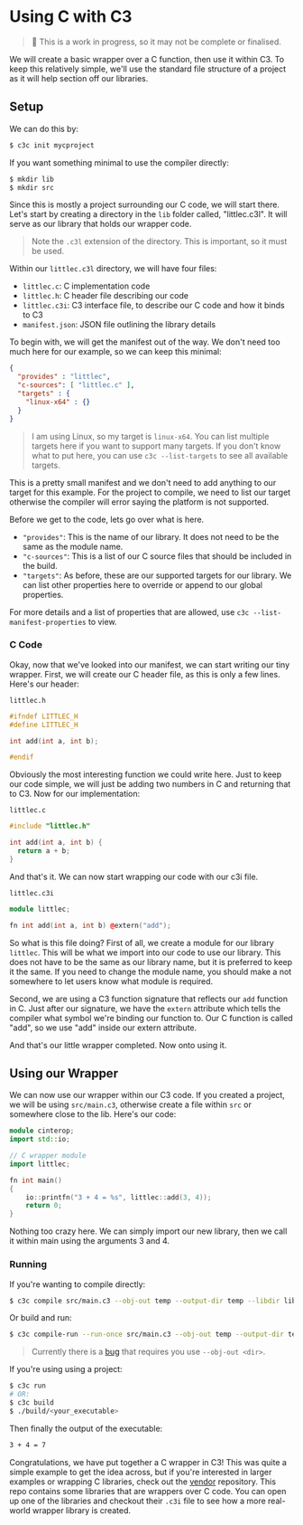 # Using C with C3

> 🚧 This is a work in progress, so it may not be complete or finalised.

We will create a basic wrapper over a C function, then use it within C3. To keep this relatively simple, we'll use the standard file structure of a project as it will help section off our libraries.

## Setup

We can do this by:
```sh
$ c3c init mycproject
```

If you want something minimal to use the compiler directly:
```sh
$ mkdir lib
$ mkdir src
```

Since this is mostly a project surrounding our C code, we will start there. Let's start by creating a directory in the `lib` folder called, "littlec.c3l". It will serve as our library that holds our wrapper code.

> Note the `.c3l` extension of the directory. This is important, so it must be used.

Within our `littlec.c3l` directory, we will have four files:
- `littlec.c`: C implementation code
- `littlec.h`: C header file describing our code
- `littlec.c3i`: C3 interface file, to describe our C code and how it binds to C3
- `manifest.json`: JSON file outlining the library details

To begin with, we will get the manifest out of the way. We don't need too much here for our example, so we can keep this minimal:

```json
{ 
  "provides" : "littlec",
  "c-sources": [ "littlec.c" ],
  "targets" : {
    "linux-x64" : {}
  }
}
```

> I am using Linux, so my target is `linux-x64`. You can list multiple targets here if you want to support many targets.
> If you don't know what to put here, you can use `c3c --list-targets` to see all available targets.

This is a pretty small manifest and we don't need to add anything to our target for this example. For the project to compile, we need to list our target otherwise the compiler will error saying the platform is not supported.

Before we get to the code, lets go over what is here.
- `"provides"`: This is the name of our library. It does not need to be the same as the module name.
- `"c-sources"`: This is a list of our C source files that should be included in the build.
- `"targets"`: As before, these are our supported targets for our library. We can list other properties here to override or append to our global properties.

For more details and a list of properties that are allowed, use `c3c --list-manifest-properties` to view.

### C Code

Okay, now that we've looked into our manifest, we can start writing our tiny wrapper. First, we will create our C header file, as this is only a few lines. Here's our header:

`littlec.h`
```c
#ifndef LITTLEC_H
#define LITTLEC_H

int add(int a, int b);

#endif
```

Obviously the most interesting function we could write here. Just to keep our code simple, we will just be adding two numbers in C and returning that to C3. Now for our implementation:

`littlec.c`
```c
#include "littlec.h"

int add(int a, int b) {
  return a + b;
}
```

And that's it. We can now start wrapping our code with our c3i file. 

`littlec.c3i`
```c++
module littlec;

fn int add(int a, int b) @extern("add");
```

So what is this file doing? First of all, we create a module for our library `littlec`. This will be what we import into our code to use our library. This does not have to be the same as our library name, but it is preferred to keep it the same. If you need to change the module name, you should make a not somewhere to let users know what module is required.

Second, we are using a C3 function signature that reflects our `add` function in C. Just after our signature, we have the `extern` attribute which tells the compiler what symbol we're binding our function to. Our C function is called "add", so we use "add" inside our extern attribute.

And that's our little wrapper completed. Now onto using it.

## Using our Wrapper

We can now use our wrapper within our C3 code. If you created a project, we will be using `src/main.c3`, otherwise create a file within `src` or somewhere close to the lib. Here's our code:

```c++
module cinterop;
import std::io;

// C wrapper module
import littlec;

fn int main()
{
	io::printfn("3 + 4 = %s", littlec::add(3, 4));
	return 0;
}
```

Nothing too crazy here. We can simply import our new library, then we call it within main using the arguments 3 and 4.

### Running

If you're wanting to compile directly:
```sh
$ c3c compile src/main.c3 --obj-out temp --output-dir temp --libdir lib --lib littlec -o helloc
```
Or build and run:
```sh
$ c3c compile-run --run-once src/main.c3 --obj-out temp --output-dir temp --libdir lib --lib littlec
```

> Currently there is a [bug](https://github.com/c3lang/c3c/issues/1503) that requires you use `--obj-out <dir>`.

If you're using using a project:
```sh
$ c3c run
# OR:
$ c3c build
$ ./build/<your_executable>
```

Then finally the output of the executable:
```sh
3 + 4 = 7
```

Congratulations, we have put together a C wrapper in C3! This was quite a simple example to get the idea across, but if you're interested in larger examples or wrapping C libraries, check out the [vendor](https://github.com/c3lang/vendor) repository. This repo contains some libraries that are wrappers over C code. You can open up one of the libraries and checkout their `.c3i` file to see how a more real-world wrapper library is created.